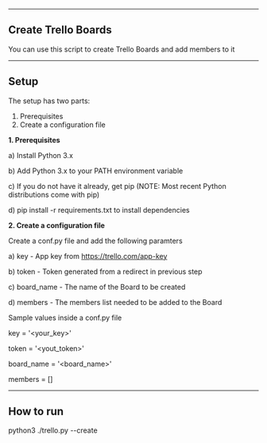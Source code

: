---------------------
Create Trello Boards
---------------------

You can use this script to create Trello Boards and add members to it

-----
Setup
-----

The setup has two parts:

1. Prerequisites  
2. Create a configuration file

__1. Prerequisites__

a) Install Python 3.x

b) Add Python 3.x to your PATH environment variable

c) If you do not have it already, get pip (NOTE: Most recent Python distributions come with pip)

d) pip install -r requirements.txt to install dependencies

__2. Create a configuration file__

Create a conf.py file and add the following paramters

a) key - App key from https://trello.com/app-key

b) token - Token generated from a redirect in previous step 

c) board_name - The name of the Board to be created

d) members - The members list needed to be added to the Board

Sample values inside a conf.py file

key = '<your_key>'

token = '<yout_token>'

board_name = '<board_name>'

members = []

-----
How to run
-----

python3 ./trello.py --create





